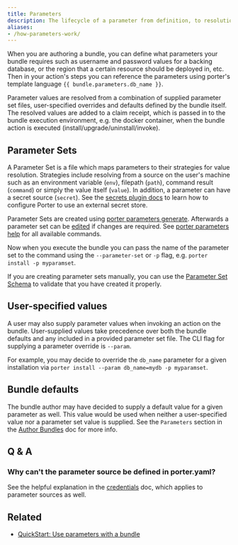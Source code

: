 ```yaml
---
title: Parameters
description: The lifecycle of a parameter from definition, to resolution, and finally injection at runtime
aliases:
- /how-parameters-work/
---
```


When you are authoring a bundle, you can define what parameters your bundle
requires such as username and password values for a backing database, or the
region that a certain resource should be deployed in, etc. Then in your
action's steps you can reference the parameters using porter's template
language `{{ bundle.parameters.db_name }}`.

Parameter values are resolved from a combination of supplied parameter set
files, user-specified overrides and defaults defined by the bundle itself.
The resolved values are added to a claim receipt, which is passed in to
the bundle execution environment, e.g. the docker container, when the bundle
action is executed (install/upgrade/uninstall/invoke).

## Parameter Sets

A Parameter Set is a file which maps parameters to their strategies for value
resolution.  Strategies include resolving from a source on the user's machine
such as an environment variable (`env`), filepath (`path`), command result
(`command`) or simply the value itself (`value`).  In addition, a parameter
can have a secret source (`secret`).  See the [secrets
plugin docs](/plugins/types/#secrets) to learn how to configure Porter to use
an external secret store.

Parameter Sets are created using [porter parameters generate][generate].
Afterwards a parameter set can be [edited][edit] if changes are required.
See [porter parameters help](/cli/porter_parameters/) for all available commands.

Now when you execute the bundle you can pass the name of the parameter set to
the command using the `--parameter-set` or `-p` flag, e.g.
`porter install -p myparamset`.

If you are creating parameter sets manually, you can use the [Parameter Set Schema]
to validate that you have created it properly.

[Parameter Set Schema]: /src/pkg/schema/parameter-set.schema.json

## User-specified values

A user may also supply parameter values when invoking an action on the bundle.
User-supplied values take precedence over both the bundle defaults and any
included in a provided parameter set file.  The CLI flag for supplying a
parameter override is `--param`.

For example, you may decide to override the `db_name` parameter for a given
installation via `porter install --param db_name=mydb -p myparamset`.

## Bundle defaults

The bundle author may have decided to supply a default value for a given
parameter as well.  This value would be used when neither a user-specified
value nor a parameter set value is supplied.  See the `Parameters` section in
the [Author Bundles](/author-bundles#parameters/) doc for more info.

## Q & A

### Why can't the parameter source be defined in porter.yaml?

See the helpful explanation in the [credentials](/credentials/) doc, which
applies to parameter sources as well.

[generate]: /cli/porter_parameters_generate/
[edit]: /cli/porter_parameters_edit/

## Related

* [QuickStart: Use parameters with a bundle](/quickstart/parameters/)
